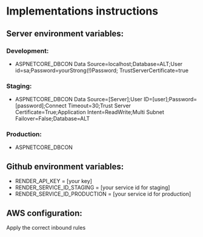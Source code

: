 # Implementations instructions

## Server environment variables:

### Development:
- ASPNETCORE_DBCON
Data Source=localhost;Database=ALT;User id=sa;Password=yourStrong(!)Password; TrustServerCertificate=true

### Staging:
- ASPNETCORE_DBCON
Data Source=[Server];User ID=[user];Password=[password];Connect Timeout=30;Trust Server Certificate=True;Application Intent=ReadWrite;Multi Subnet Failover=False;Database=ALT

### Production:
- ASPNETCORE_DBCON

## Github environment variables:
- RENDER_API_KEY = [your key]
- RENDER_SERVICE_ID_STAGING = [your service id for staging]
- RENDER_SERVICE_ID_PRODUCTION = [your service id for production]

## AWS configuration:
Apply the correct inbound rules